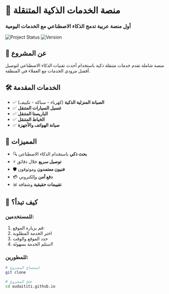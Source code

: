 # 🚀 منصة الخدمات الذكية المتنقلة  
### أول منصة عربية تدمج الذكاء الاصطناعي مع الخدمات اليومية

![Project Status](https://img.shields.io/badge/Status-Under%20Development-orange)
![Version](https://img.shields.io/badge/Version-1.0.0-blue)

## 📖 عن المشروع
منصة شاملة تقدم خدمات متنقلة ذكية باستخدام أحدث تقنيات الذكاء الاصطناعي لتوصيل أفضل مزودي الخدمات مع العملاء في المنطقة.

## 🛠️ الخدمات المقدمة
- ✅ **الصيانة المنزلية الذكية** (كهرباء - سباكة - تكييف)
- ✅ **غسيل السيارات المتنقل** 
- ✅ **الباريستا المتنقل**
- ✅ **الخياط المتنقل**
- ✅ **صيانة الهواتف والأجهزة**

## 🌟 المميزات
- 🔍 **بحث ذكي** باستخدام الذكاء الاصطناعي
- ⚡ **توصيل سريع** خلال دقائق
- 🛡️ **فنيون معتمدون** وموثوقون
- 💳 **دفع آمن** وإلكتروني
- 📊 **تقييمات حقيقية** وشفافة

## 🚀 كيف تبدأ؟

### للمستخدمين:
1. قم بزيارة الموقع: ` `
2. اختر الخدمة المطلوبة
3. حدد الموقع والوقت
4. استلم الخدمة بسهولة!

### للمطورين:
```bash
# استنساخ المشروع
git clone 

# فتح المشروع
cd audaititi.github.io
